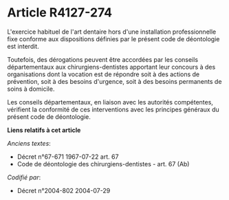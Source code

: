 # Article R4127-274

L'exercice habituel de l'art dentaire hors d'une installation professionnelle fixe conforme aux dispositions définies par le
présent code de déontologie est interdit.

Toutefois, des dérogations peuvent être accordées par les conseils départementaux aux chirurgiens-dentistes apportant leur
concours à des organisations dont la vocation est de répondre soit à des actions de prévention, soit à des besoins d'urgence,
soit à des besoins permanents de soins à domicile.

Les conseils départementaux, en liaison avec les autorités compétentes, vérifient la conformité de ces interventions avec les
principes généraux du présent code de déontologie.

**Liens relatifs à cet article**

_Anciens textes_:

  - Décret n°67-671 1967-07-22 art. 67
  - Code de déontologie des chirurgiens-dentistes - art. 67 (Ab)

_Codifié par_:

  - Décret n°2004-802 2004-07-29

